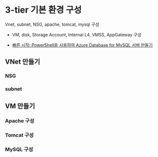 # 3-tier 기본 환경 구성
Vnet, subnet, NSG, apache, tomcat, mysql 구성
- VM, disk, Storage Account, Internal L4, VMSS, AppGateway 구성

* [빠른 시작: PowerShell을 사용하여 Azure Database for MySQL 서버 만들기](https://docs.microsoft.com/ko-kr/azure/mysql/quickstart-create-mysql-server-database-using-azure-powershell)

## VNet 만들기
### NSG
### subnet
## VM 만들기
### Apache 구성
### Tomcat 구성
### MySQL 구성

